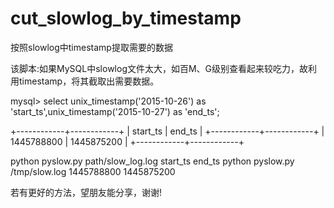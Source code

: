 # cut_slowlog_by_timestamp
按照slowlog中timestamp提取需要的数据

该脚本:如果MySQL中slowlog文件太大，如百M、G级别查看起来较吃力，故利用timestamp，将其截取出需要数据。

mysql> select unix_timestamp('2015-10-26') as 'start_ts',unix_timestamp('2015-10-27') as 'end_ts';

+------------+------------+
| start_ts   | end_ts     |
+------------+------------+
| 1445788800 | 1445875200 |
+------------+------------+

python pyslow.py path/slow_log.log start_ts end_ts
python pyslow.py /tmp/slow.log 1445788800 1445875200

若有更好的方法，望朋友能分享，谢谢!
